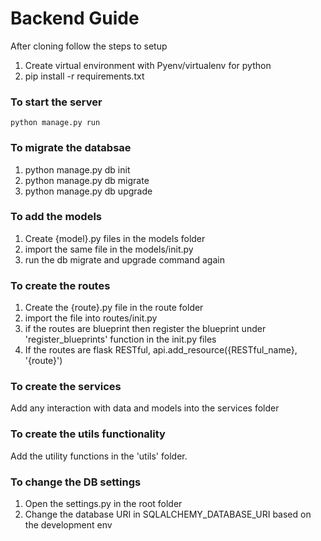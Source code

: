 # Backend Guide

After cloning follow the steps to setup
1. Create virtual environment with Pyenv/virtualenv for python
2. pip install -r requirements.txt

### To start the server
``` python manage.py run ```
 
### To migrate the databsae
1. python manage.py db init
2. python manage.py db migrate
3. python manage.py db upgrade

### To add the models
1. Create {model}.py files in the models folder
2. import the same file in the models/init.py 
3. run the db migrate and upgrade command again

### To create the routes
1. Create the {route}.py file in the route folder 
2. import the file into routes/init.py
3. if the routes are blueprint then register the blueprint under 'register_blueprints' function in the init.py files
4. If the routes are flask RESTful, api.add_resource({RESTful_name}, '{route}')

### To create the services
Add any interaction with data and models into the services folder

### To create the utils functionality
Add the utility functions in the 'utils' folder.

### To change the DB settings 
1. Open the settings.py in the root folder
2. Change the database URI in SQLALCHEMY_DATABASE_URI based on the development env
